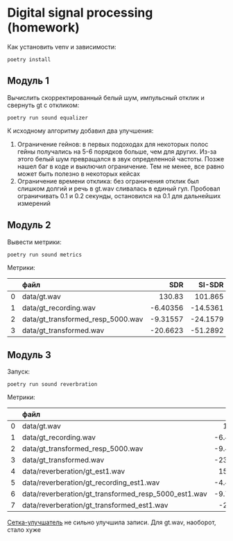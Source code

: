 # Digital signal processing (homework)

Как установить venv и зависимости:

```
poetry install
```

## Модуль 1

Вычислить скорректированный белый шум, импульсный отклик и свернуть gt с откликом:

```
poetry run sound equalizer
```

К исходному алгоритму добавил два улучшения:
1. Ограничение гейнов: в первых подоходах для некоторых полос гейны получались на 5-6 порядков больше, чем для других. Из-за этого белый шум превращался в звук определенной частоты. Позже нашел баг в коде и выключил ограничение. Тем не менее, все равно может быть полезно в некоторых кейсах
2. Ограничение времени отклика: без ограничения отклик был слишком долгий и речь в gt.wav сливалась в единый гул. Пробовал ограничивать 0.1 и 0.2 секунды, остановился на 0.1 для дальнейших измерений

## Модуль 2

Вывести метрики:

```
poetry run sound metrics
```

Метрики:

|    | файл                              |       SDR |   SI-SDR |    PESQ |    DNSMOS | MOS          |
|---:|:----------------------------------|----------:|---------:|--------:|----------:|:-------------|
|  0 | data/gt.wav                       | 130.83    | 101.865  | 4.54864 |   3.44877 | 5 |
|  1 | data/gt_recording.wav             |  -6.40356 | -14.5361 | 1.64996 |   1.86377 | 4 |
|  2 | data/gt_transformed_resp_5000.wav |  -9.31557 | -24.1579 | 1.5475  |   2.32739 | 3 |
|  3 | data/gt_transformed.wav           | -20.6623  | -51.2892 | 1.17754 | nan       | 1 |


## Модуль 3

Запуск:

```
poetry run sound reverbration
```

Метрики:

|    | файл                                                 |       SDR |   SI-SDR |    PESQ |    DNSMOS | MOS          |
|---:|:-----------------------------------------------------|----------:|---------:|--------:|----------:|:-------------|
|  0 | data/gt.wav                                          | 130.83    | 101.865  | 4.54864 |   3.44877 | 5 |
|  1 | data/gt_recording.wav                                |  -6.40356 | -14.5361 | 1.64996 |   1.86377 | 4 |
|  2 | data/gt_transformed_resp_5000.wav                    |  -9.42737 | -25.0661 | 1.57305 |   2.26615 | 2 |
|  3 | data/gt_transformed.wav                              | -23.8184  | -47.8303 | 1.09421 |   1.06475 | 1 |
|  4 | data/reverberation/gt_est1.wav                       |  15.7618  |   9.6743 | 3.3637  |   3.39322 | 4 |
|  5 | data/reverberation/gt_recording_est1.wav             |  -4.49469 | -16.9171 | 1.66143 |   2.14973 | 4 |
|  6 | data/reverberation/gt_transformed_resp_5000_est1.wav |  -9.78219 | -25.6921 | 1.47645 |   2.36188 | 3 |
|  7 | data/reverberation/gt_transformed_est1.wav           | -26.228   | -35.5367 | 1.13301 | nan       | 1 |

[Сетка-улучшатель](https://huggingface.co/cankeles/ConvTasNet_WHAMR_enhsingle_16k) не сильно улучшила записи. Для gt.wav, наоборот, стало хуже
